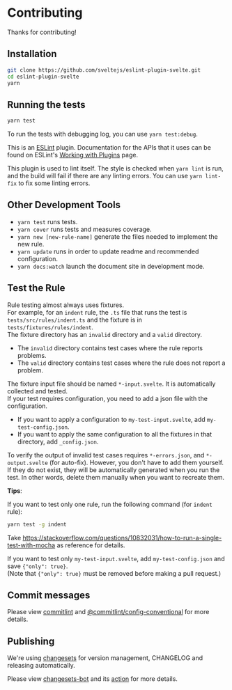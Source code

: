 # Contributing

Thanks for contributing!

## Installation

```sh
git clone https://github.com/sveltejs/eslint-plugin-svelte.git
cd eslint-plugin-svelte
yarn
```

## Running the tests

```sh
yarn test
```

To run the tests with debugging log, you can use `yarn test:debug`.

This is an [ESLint](http://eslint.org) plugin. Documentation for the APIs that it uses can be found on ESLint's [Working with Plugins](http://eslint.org/docs/developer-guide/working-with-plugins) page.

This plugin is used to lint itself. The style is checked when `yarn lint` is run, and the build will fail if there are any linting errors. You can use `yarn lint-fix` to fix some linting errors.

## Other Development Tools

- `yarn test` runs tests.
- `yarn cover` runs tests and measures coverage.
- `yarn new [new-rule-name]` generate the files needed to implement the new rule.
- `yarn update` runs in order to update readme and recommended configuration.
- `yarn docs:watch` launch the document site in development mode.

## Test the Rule

Rule testing almost always uses fixtures.  
For example, for an `indent` rule, the `.ts` file that runs the test is `tests/src/rules/indent.ts` and the fixture is in `tests/fixtures/rules/indent`.  
The fixture directory has an `invalid` directory and a `valid` directory.

- The `invalid` directory contains test cases where the rule reports problems.
- The `valid` directory contains test cases where the rule does not report a problem.

The fixture input file should be named `*-input.svelte`. It is automatically collected and tested.  
If your test requires configuration, you need to add a json file with the configuration.

- If you want to apply a configuration to `my-test-input.svelte`, add `my-test-config.json`.
- If you want to apply the same configuration to all the fixtures in that directory, add `_config.json`.

To verify the output of invalid test cases requires `*-errors.json`, and `*-output.svelte` (for auto-fix). However, you don't have to add them yourself. If they do not exist, they will be automatically generated when you run the test. In other words, delete them manually when you want to recreate them.

**Tips**:

If you want to test only one rule, run the following command (for `indent` rule):

```sh
yarn test -g indent
```

Take <https://stackoverflow.com/questions/10832031/how-to-run-a-single-test-with-mocha> as reference for details.

If you want to test only `my-test-input.svelte`, add `my-test-config.json` and save `{"only": true}`.  
(Note that `{"only": true}` must be removed before making a pull request.)

## Commit messages

Please view [commitlint](https://commitlint.js.org) and [@commitlint/config-conventional](https://github.com/conventional-changelog/commitlint/tree/master/%40commitlint/config-conventional) for more details.

## Publishing

We're using [changesets](https://github.com/changesets/changesets) for version management, CHANGELOG and releasing automatically.

Please view [changesets-bot](https://github.com/apps/changeset-bot) and its [action](https://github.com/changesets/action) for more details.
